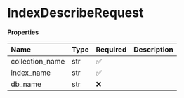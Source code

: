 # IndexDescribeRequest

**Properties**

| Name            | Type | Required | Description |
| :-------------- | :--- | :------- | :---------- |
| collection_name | str  | ✅       |             |
| index_name      | str  | ✅       |             |
| db_name         | str  | ❌       |             |

<!-- This file was generated by liblab | https://liblab.com/ -->
